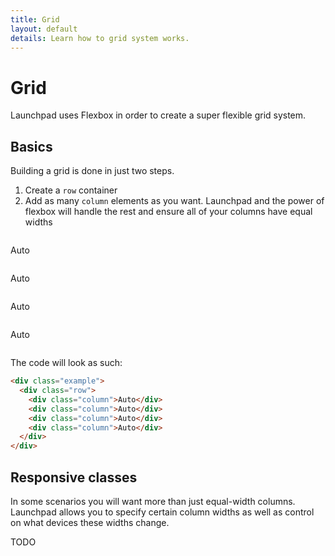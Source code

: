 ```yaml
---
title: Grid
layout: default
details: Learn how to grid system works.
---
```


# Grid

Launchpad uses Flexbox in order to create a super flexible grid system.

## Basics
Building a grid is done in just two steps.
1. Create a `row` container
2. Add as many `column` elements as you want.
Launchpad and the power of flexbox will handle the rest and ensure all of your columns have equal widths

<div class="example">
  <div class="row">
    <div class="column"><p>Auto</p></div>
    <div class="column"><p>Auto</p></div>
    <div class="column"><p>Auto</p></div>
    <div class="column"><p>Auto</p></div>
  </div>
</div>

The code will look as such:

```html
<div class="example">
  <div class="row">
    <div class="column">Auto</div>
    <div class="column">Auto</div>
    <div class="column">Auto</div>
    <div class="column">Auto</div>
  </div>
</div>
```

## Responsive classes

In some scenarios you will want more than just equal-width columns. Launchpad allows you to specify certain column widths as well as control on what devices these widths change.

TODO